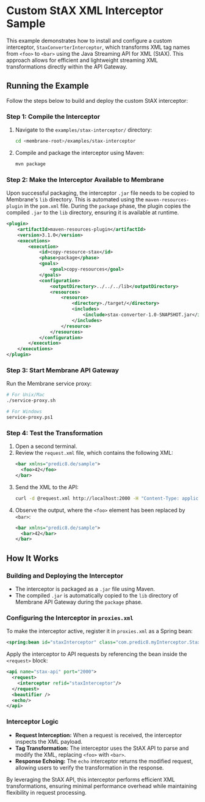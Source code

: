 # Custom StAX XML Interceptor Sample

This example demonstrates how to install and configure a custom interceptor, `StaxConverterInterceptor`, which transforms XML tag names from `<foo>` to `<bar>` using the Java Streaming API for XML (StAX). This approach allows for efficient and lightweight streaming XML transformations directly within the API Gateway.

## Running the Example

Follow the steps below to build and deploy the custom StAX interceptor:

### Step 1: Compile the Interceptor
1. Navigate to the `examples/stax-interceptor/` directory:
   ```sh
   cd <membrane-root>/examples/stax-interceptor
   ```
2. Compile and package the interceptor using Maven:
   ```sh
   mvn package
   ```

### Step 2: Make the Interceptor Available to Membrane
Upon successful packaging, the interceptor `.jar` file needs to be copied to Membrane's `lib` directory. This is automated using the `maven-resources-plugin` in the `pom.xml` file. During the `package` phase, the plugin copies the compiled `.jar` to the `lib` directory, ensuring it is available at runtime.

```xml
<plugin>
    <artifactId>maven-resources-plugin</artifactId>
    <version>3.1.0</version>
    <executions>
        <execution>
            <id>copy-resource-stax</id>
            <phase>package</phase>
            <goals>
                <goal>copy-resources</goal>
            </goals>
            <configuration>
                <outputDirectory>../../../lib</outputDirectory>
                <resources>
                    <resource>
                        <directory>./target/</directory>
                        <includes>
                            <include>stax-converter-1.0-SNAPSHOT.jar</include>
                        </includes>
                    </resource>
                </resources>
            </configuration>
        </execution>
    </executions>
</plugin>
```

### Step 3: Start Membrane API Gateway
Run the Membrane service proxy:
```sh
# For Unix/Mac
./service-proxy.sh

# For Windows
service-proxy.ps1
```

### Step 4: Test the Transformation
1. Open a second terminal.
2. Review the `request.xml` file, which contains the following XML:
   ```xml
   <bar xmlns="predic8.de/sample">
     <foo>42</foo>
   </bar>
   ```
3. Send the XML to the API:
   ```sh
   curl -d @request.xml http://localhost:2000 -H "Content-Type: application/xml"
   ```
4. Observe the output, where the `<foo>` element has been replaced by `<bar>`:
   ```xml
   <bar xmlns="predic8.de/sample">
     <bar>42</bar>
   </bar>
   ```

## How It Works

### Building and Deploying the Interceptor
- The interceptor is packaged as a `.jar` file using Maven.
- The compiled `.jar` is automatically copied to the `lib` directory of Membrane API Gateway during the `package` phase.

### Configuring the Interceptor in `proxies.xml`

To make the interceptor active, register it in `proxies.xml` as a Spring bean:
```xml
<spring:bean id="staxInterceptor" class="com.predic8.myInterceptor.StaxConverterInterceptor" />
```

Apply the interceptor to API requests by referencing the bean inside the `<request>` block:
```xml
<api name="stax-api" port="2000">
  <request>
    <interceptor refid="staxInterceptor"/>
  </request>
  <beautifier />
  <echo/>
</api>
```

### Interceptor Logic
- **Request Interception:** When a request is received, the interceptor inspects the XML payload.
- **Tag Transformation:** The interceptor uses the StAX API to parse and modify the XML, replacing `<foo>` with `<bar>`.
- **Response Echoing:** The `echo` interceptor returns the modified request, allowing users to verify the transformation in the response.

By leveraging the StAX API, this interceptor performs efficient XML transformations, ensuring minimal performance overhead while maintaining flexibility in request processing.

